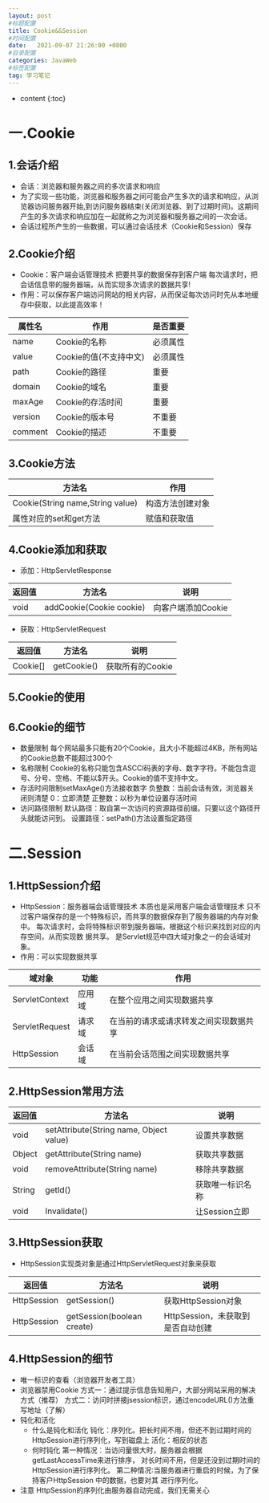 ```yaml
---
layout: post
#标题配置
title: Cookie&&Session
#时间配置
date:   2021-09-07 21:26:00 +0800
#目录配置
categories: JavaWeb
#标签配置
tag: 学习笔记
---
```


* content
{:toc}



# 一.Cookie
## 1.会话介绍
+ 会话：浏览器和服务器之间的多次请求和响应
+ 为了实现一些功能，浏览器和服务器之间可能会产生多次的请求和响应，从浏览器访问服务器开始,到访问服务器结束(关闭浏览器、到了过期时间)。这期间产生的多次请求和响应加在一起就称之为浏览器和服务器之间的一次会话。
+ 会话过程所产生的一些数据，可以通过会话技术（Cookie和Session）保存

## 2.Cookie介绍
+ Cookie：客户端会话管理技术
     把要共享的数据保存到客户端
     每次请求时，把会话信息带的服务器端，从而实现多次请求的数据共享!
+ 作用：可以保存客户端访问网站的相关内容，从而保证每次访问时先从本地缓存中获取，以此提高效率！

| 属性名  | 作用                   | 是否重要 |
| ------- | ---------------------- | -------- |
| name    | Cookie的名称           | 必须属性 |
| value   | Cookie的值(不支持中文) | 必须属性 |
| path    | Cookie的路径           | 重要     |
| domain  | Cookie的域名           | 重要     |
| maxAge  | Cookie的存活时间       | 重要     |
| version | Cookie的版本号         | 不重要   |
| comment | Cookie的描述           | 不重要   |

## 3.Cookie方法

| 方法名                           | 作用             |
| -------------------------------- | ---------------- |
| Cookie(String name,String value) | 构造方法创建对象 |
| 属性对应的set和get方法           | 赋值和获取值     |

## 4.Cookie添加和获取
+ 添加：HttpServletResponse

| 返回值 | 方法名                   | 说明               |
| ------ | ------------------------ | ------------------ |
| void   | addCookie(Cookie cookie) | 向客户端添加Cookie |

+ 获取：HttpServletRequest

| 返回值   | 方法名      | 说明             |
| -------- | ----------- | ---------------- |
| Cookie[] | getCookie() | 获取所有的Cookie |

## 5.Cookie的使用

## 6.Cookie的细节
+ 数量限制
   每个网站最多只能有20个Cookie，且大小不能超过4KB，所有网站的Cookie总数不能超过300个
+ 名称限制
   Cookie的名称只能包含ASCCI码表的字母、数字字符。不能包含逗号、分号、空格、不能以$开头。Cookie的值不支持中文。
+ 存活时间限制setMaxAge()方法接收数字
   负整数：当前会话有效，浏览器关闭则清楚
   0：立即清楚
   正整数：以秒为单位设置存活时间 
+ 访问路径限制
   默认路径：取自第一次访问的资源路径前缀。只要以这个路径开头就能访问到。
   设置路径：setPath()方法设置指定路径

# 二.Session
## 1.HttpSession介绍
+ HttpSession：服务器端会话管理技术
    本质也是采用客户端会话管理技术
    只不过客户端保存的是一个特殊标识，而共享的数据保存到了服务器端的内存对象中。
    每次请求时，会将特殊标识带到服务器端，根据这个标识来找到对应的内存空间，从而实现数	  据共享。
    是Servlet规范中四大域对象之一的会话域对象。
+ 作用：可以实现数据共享

| 域对象         | 功能   | 作用                                   |
| -------------- | ------ | -------------------------------------- |
| ServletContext | 应用域 | 在整个应用之间实现数据共享             |
| ServletRequest | 请求域 | 在当前的请求或请求转发之间实现数据共享 |
| HttpSession    | 会话域 | 在当前会话范围之间实现数据共享         |

## 2.HttpSession常用方法

| 返回值 | 方法名                                  | 说明             |
| ------ | --------------------------------------- | ---------------- |
| void   | setAttribute(String name, Object value) | 设置共享数据     |
| Object | getAttribute(String name)               | 获取共享数据     |
| void   | removeAttribute(String name)            | 移除共享数据     |
| String | getId()                                 | 获取唯一标识名称 |
| void   | Invalidate()                            | 让Session立即    |

## 3.HttpSession获取
+ HttpSession实现类对象是通过HttpServletRequest对象来获取

| 返回值      | 方法名                     | 说明                              |
| ----------- | -------------------------- | --------------------------------- |
| HttpSession | getSession()               | 获取HttpSession对象               |
| HttpSession | getSession(boolean create) | HttpSession，未获取到是否自动创建 |

## 4.HttpSession的细节
+ 唯一标识的查看（浏览器开发者工具）
+ 浏览器禁用Cookie
  方式一：通过提示信息告知用户，大部分网站采用的解决方式（推荐）
  方式二：访问时拼接jsession标识，通过encodeURL()方法重写地址（了解）
+ 钝化和活化
   + 什么是钝化和活化
      钝化：序列化。把长时间不用，但还不到过期时间的HttpSession进行序列化，写到磁盘上
      活化：相反的状态
   + 何时钝化
      第一种情况︰当访问量很大时，服务器会根据getLastAccessTime来进行排序，
      对长时间不用，但是还没到过期时间的HttpSession进行序列化。
      第二种情况∶当服务器进行重启的时候，为了保持客户HttpSession 中的数据，也要对其		 进行序列化。
+ 注意
   HttpSession的序列化由服务器自动完成，我们无需关心